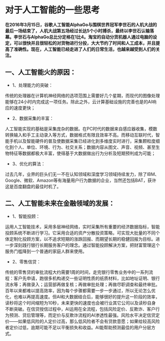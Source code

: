 # 对于人工智能的一些思考
**在2016年3月15日，谷歌人工智能AlphaGo与围棋世界冠军李世石的人机大战的最后一场结束了，人机大战第五场经过长达5个小时搏杀，最终以李世石认输落幕。李世石与AlphaGo总比分定格在1比4。淘宝的自动分货机器人通过电脑的设定，可以很快并且很轻松的对货物进行分投，大大节约了时间和人工成本，并且提高了准确性。现在，人工智能已经走进了人们的日常生活，也越来越受到人们的关注。**　
## 一、人工智能火的原因：
- 1、处理能力的突破：

传统的处理器在计算机神经网络的选项范围上需要好几个星期，而现代的图像处理能够在24小时内完成这一项任务。除此之外，云计算基础设施的完善也是的AI响应的速度更快；
- 2、数据采集的丰富：

人工智能实现的基础是采集庞杂的数据。在PC时代的数据来自感应器收集，模数转换输入和手工主动录入等方式，数据格式有限且效率不高。而移动互联时代，智能手机以及智能硬件的普及使数据采集已经进化到多维度实时进行，采集颗粒度细化到个人、单位、环境、行为、社交关系；数据内容从图文、声音、视频、甚至生物特征等数据都极大丰富，使得基于大数据做出行为分析及短期预判成为可能；
- 3、优化的算法：

过去几年，业界的巨头们无一不在认知领域和深度学习领域持续发力，除了IBM、Google、微软、Amazon等有海量用户行为数据的企业，当然还包括BAT，获许这是百度翻盘的最佳时机了。
## 二、人工智能未来在金融领域的发展：
- 1、智能投顾：

运用人工智能技术，采用多层神经网络，实时采集所有重要的经济数据指标，智能投顾系统不断进行学习。它采用合适的资产分散投资策略，可实现大批量的不同个体定制化投顾方案，以不追求短期的涨跌回报、而期望长期的稳健回报为目标。进一步深刻践行银行长期服务客户的理念。通过智能投顾解决方案，把财富管理这个服务门槛降到一个普通的家庭人群来使用。
- 2、零售信贷：

传统的零售贷的审批流程大约需要1周的时间，走完银行零售业务中的一系列流程：客户先申请，跑很多机构递交一些证明性质的纸质材料，比如地址证明、银行流水等；再做录入；运营部再做复核；再做审批处理；再做尽职调查和最终审批。百年以来都难以提高效率，因为每个步骤都需要一步一步通过，所以无论怎么优化，也难以再提高速度。但AI和大数据结合后，能够很好的提升这一阶段的效率，读秒将这个时间缩短为10秒，未来更快的速度也会被行业其它公司以及读秒自身不断突破。在信贷授信过程中，AI运用在全流程，包括风险定价、反欺诈、客户行为预测、贷后管理等，而定价与反欺诈流程的AI渗透性最强。风险水平决定信贷定价——如果低风险的人定价过高，那么低风险者不会有贷款意愿；如果给较高风险者定价过低，逾期可能不足以平衡损失和收益。AI能帮助预测最佳的用户分层方式。

